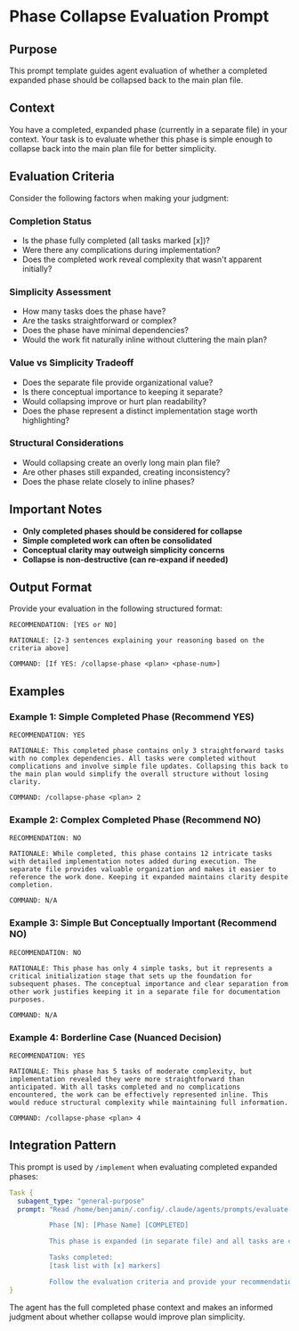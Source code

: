 # Phase Collapse Evaluation Prompt

## Purpose
This prompt template guides agent evaluation of whether a completed expanded phase should be collapsed back to the main plan file.

## Context
You have a completed, expanded phase (currently in a separate file) in your context. Your task is to evaluate whether this phase is simple enough to collapse back into the main plan file for better simplicity.

## Evaluation Criteria

Consider the following factors when making your judgment:

### Completion Status
- Is the phase fully completed (all tasks marked [x])?
- Were there any complications during implementation?
- Does the completed work reveal complexity that wasn't apparent initially?

### Simplicity Assessment
- How many tasks does the phase have?
- Are the tasks straightforward or complex?
- Does the phase have minimal dependencies?
- Would the work fit naturally inline without cluttering the main plan?

### Value vs Simplicity Tradeoff
- Does the separate file provide organizational value?
- Is there conceptual importance to keeping it separate?
- Would collapsing improve or hurt plan readability?
- Does the phase represent a distinct implementation stage worth highlighting?

### Structural Considerations
- Would collapsing create an overly long main plan file?
- Are other phases still expanded, creating inconsistency?
- Does the phase relate closely to inline phases?

## Important Notes

- **Only completed phases should be considered for collapse**
- **Simple completed work can often be consolidated**
- **Conceptual clarity may outweigh simplicity concerns**
- **Collapse is non-destructive (can re-expand if needed)**

## Output Format

Provide your evaluation in the following structured format:

```
RECOMMENDATION: [YES or NO]

RATIONALE: [2-3 sentences explaining your reasoning based on the criteria above]

COMMAND: [If YES: /collapse-phase <plan> <phase-num>]
```

## Examples

### Example 1: Simple Completed Phase (Recommend YES)

```
RECOMMENDATION: YES

RATIONALE: This completed phase contains only 3 straightforward tasks with no complex dependencies. All tasks were completed without complications and involve simple file updates. Collapsing this back to the main plan would simplify the overall structure without losing clarity.

COMMAND: /collapse-phase <plan> 2
```

### Example 2: Complex Completed Phase (Recommend NO)

```
RECOMMENDATION: NO

RATIONALE: While completed, this phase contains 12 intricate tasks with detailed implementation notes added during execution. The separate file provides valuable organization and makes it easier to reference the work done. Keeping it expanded maintains clarity despite completion.

COMMAND: N/A
```

### Example 3: Simple But Conceptually Important (Recommend NO)

```
RECOMMENDATION: NO

RATIONALE: This phase has only 4 simple tasks, but it represents a critical initialization stage that sets up the foundation for subsequent phases. The conceptual importance and clear separation from other work justifies keeping it in a separate file for documentation purposes.

COMMAND: N/A
```

### Example 4: Borderline Case (Nuanced Decision)

```
RECOMMENDATION: YES

RATIONALE: This phase has 5 tasks of moderate complexity, but implementation revealed they were more straightforward than anticipated. With all tasks completed and no complications encountered, the work can be effectively represented inline. This would reduce structural complexity while maintaining full information.

COMMAND: /collapse-phase <plan> 4
```

## Integration Pattern

This prompt is used by `/implement` when evaluating completed expanded phases:

```yaml
Task {
  subagent_type: "general-purpose"
  prompt: "Read /home/benjamin/.config/.claude/agents/prompts/evaluate-phase-collapse.md

          Phase [N]: [Phase Name] [COMPLETED]

          This phase is expanded (in separate file) and all tasks are complete.

          Tasks completed:
          [task list with [x] markers]

          Follow the evaluation criteria and provide your recommendation."
}
```

The agent has the full completed phase context and makes an informed judgment about whether collapse would improve plan simplicity.
